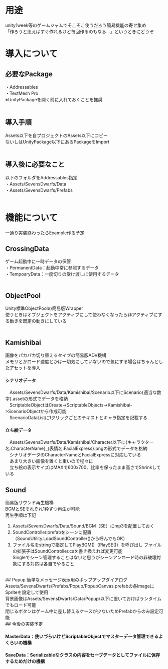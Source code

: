 # 用途
unity1week等のゲームジャムでそこそこ使うだろう簡易機能の寄せ集め<br>
「作ろうと思えばすぐ作れるけど毎回作るのもなぁ…」というときにどうぞ<br>
# 導入について
## 必要なPackage
・Addressables<br>
・TextMesh Pro<br>
※UnityPackageを開く前に入れておくことを推奨<br>
<br>
## 導入手順
Assets以下を自プロジェクトのAssets以下にコピー<br>
ないしはUnityPackage以下にあるPackageをImport<br>
<br>
## 導入後に必要なこと
以下のフォルダをAddressables指定<br>
・Assets/SevensDwarfs/Data<br>
・Assets/SevensDwarfs/Prefabs<br>
<br>
# 機能について
一通り実装終わったらExample作る予定
## CrossingData<br>
ゲーム起動中に一時データの保管<br>
・PermanentData：起動中常に参照するデータ<br>
・TempoaryData：一度切りの受け渡しに使用するデータ<br>
<br>
## ObjectPool
Unity標準ObjectPoolの簡易版Wrapper<br>
使うときはオブジェクトをアクティブにして使わなくなったら非アクティブにする動きを既定の動きにしている<br>
<br>
## Kamishibai
画像をパカパカ切り替えるタイプの簡易版ADV機構<br>
メモリとかロード速度とかは一切気にしていないので気にする場合はちゃんとしたアセットを導入<br>
#### シナリオデータ
&emsp;Assets/SevensDwarfs/Data/Kamishibai/Scenario以下にScenario{適当な数字}.assetの形式でデータを格納<br>
&emsp;ScriptableObjectはCreate->ScriptableObjects->Kamishibai->ScenarioObjectから作成可能<br>
&emsp;ScenarioDataListに1クリックごとのテキストとキャラ指定を記載する<br>
#### 立ち絵データ
&emsp;Assets/SevensDwarfs/Data/Kamishibai/Character以下に{キャラクター名:CharacterName}_{表情名:FacialExpress}.pngの形式でデータを格納<br>
&emsp;シナリオデータのCharacterNameとFacialExpressに対応している<br>
&emsp;あまり大きい画像を置くと重いので程々に<br>
&emsp;立ち絵の表示サイズはMAXで600x700、比率を保ったまま高さでShrinkしている<br>
## Sound
簡易版サウンド再生機構<br>
BGMとSEそれぞれ1枠ずつ再生が可能<br>
再生手順は下記<br>
1. Assets/SevensDwarfs/Data/Sound/BGM（SE）にmp3を配置しておく<br>
2. SoundController.prefabをシーンに配置（SoundUtility.LoadSoundController()から呼んでもOK）
3. ファイル名をstringで指定してPlayBGM()（PlaySE()）を呼び出し
ファイルの拡張子はSoundController.csを書き換えれば変更可能<br>
Singleでシーン管理することはないと思うがシーンアンロード時の非破壊対象にする対応は各自でやること<br>
<br>
## Popup
簡単なメッセージ表示用のポップアップダイアログ<br>
Assets/SevensDwarfs/Prefabs/Popup/PopupCanvas.prefabの各ImageにSpriteを設定して使用<br>
背景画像はAssets/SevensDwarfs/Data/Popup/以下に置いておけばランタイムでもロード可能<br>
閉じるボタンはゲーム中に差し替えるケースが少ないためPrefabからのみ設定可能<br>
## 今後の実装予定

#### MasterData：使いづらいけどScriptableObjectでマスターデータ管理できるよくらいの機構

#### SaveData：Serializableなクラスの内容をセーブデータとしてファイルに保存するためだけの機構

